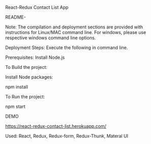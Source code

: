 


React-Redux Contact List App



README- 

Note: 
The compilation and deployment sections are provided with instructions for Linux/MAC command line. For windows, please use respective windows command line options. 



Deployment Steps: 
Execute the following in command line. 



Prerequisites: 
Install Node.js 


To Build the project: 


Install Node packages: 

npm install


To Run the project: 

npm start





DEMO

https://react-redux-contact-list.herokuapp.com/



Used:
React, Redux, Redux-form, Redux-Thunk, Materal UI



